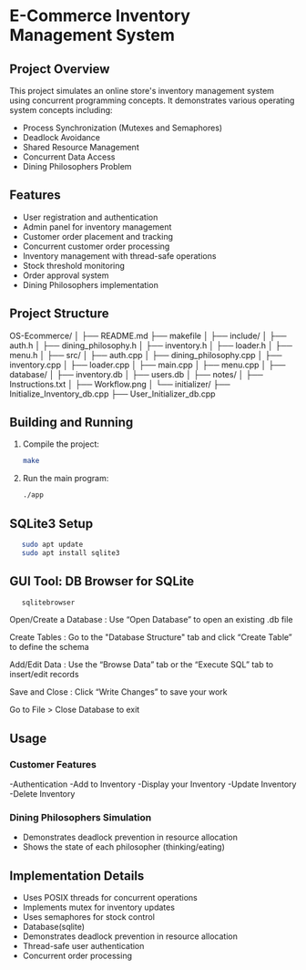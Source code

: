 # E-Commerce Inventory Management System

## Project Overview

This project simulates an online store's inventory management system using concurrent programming concepts. It demonstrates various operating system concepts including:

- Process Synchronization (Mutexes and Semaphores)
- Deadlock Avoidance
- Shared Resource Management
- Concurrent Data Access
- Dining Philosophers Problem

## Features

- User registration and authentication
- Admin panel for inventory management
- Customer order placement and tracking
- Concurrent customer order processing
- Inventory management with thread-safe operations
- Stock threshold monitoring
- Order approval system
- Dining Philosophers implementation

## Project Structure

OS-Ecommerce/
│
├── README.md
├── makefile
│
├── include/
│   ├── auth.h
│   ├── dining_philosophy.h
│   ├── inventory.h
│   ├── loader.h
│   ├── menu.h
│
├── src/
│   ├── auth.cpp
│   ├── dining_philosophy.cpp
│   ├── inventory.cpp
│   ├── loader.cpp
│   ├── main.cpp
│   ├── menu.cpp
│
├── database/
│   ├── inventory.db
│   ├── users.db
│
├── notes/
│   ├── Instructions.txt
│   ├── Workflow.png
│
└── initializer/
    ├── Initialize_Inventory_db.cpp
    ├── User_Initializer_db.cpp


## Building and Running

1. Compile the project:
   ```bash
   make
   ```
2. Run the main program:
   ```bash
   ./app
   ```
## SQLite3 Setup
 ```bash
    sudo apt update
    sudo apt install sqlite3
  ```
## GUI Tool: DB Browser for SQLite
```bash
   sqlitebrowser
   ```
Open/Create a Database : Use “Open Database” to open an existing .db file

Create Tables : Go to the "Database Structure" tab and click “Create Table” to define the schema

Add/Edit Data : Use the “Browse Data” tab or the “Execute SQL” tab to insert/edit records

Save and Close : Click “Write Changes” to save your work

Go to File > Close Database to exit

## Usage

### Customer Features

-Authentication
-Add to Inventory
-Display your Inventory
-Update Inventory
-Delete Inventory

### Dining Philosophers Simulation

- Demonstrates deadlock prevention in resource allocation
- Shows the state of each philosopher (thinking/eating)

## Implementation Details

- Uses POSIX threads for concurrent operations
- Implements mutex for inventory updates
- Uses semaphores for stock control
- Database(sqlite)
- Demonstrates deadlock prevention in resource allocation
- Thread-safe user authentication
- Concurrent order processing
